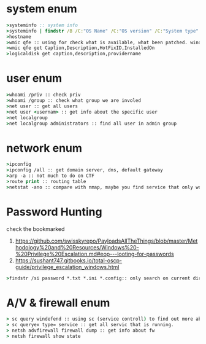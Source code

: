 # system enum
```cmd
>systeminfo :: system info
>systeminfo | findstr /B /C:"OS Name" /C:"OS version" /C:"System type"
>hostname
>wmic qfe :: using for check what is available, what been patched. windows management instrumentation, C = commandline.
>wmic qfe get Caption,Description,HotFixID,InstalledOn
>logicaldisk get caption,description,providername
```

# user enum
```cmd
>whoami /priv :: check priv
>whoami /group :: check what group we are involed
>net user :: get all users
>net user <usernam> :: get info about the specific user
>net localgroup
>net localgroup administrators :: find all user in admin group
```

# network enum
```cmd
>ipconfig
>ipconfig /all :: get domain server, dns, default gateway
>arp -a :: not much to do on CTF
>route print :: routing table
>netstat -ano :: compare with nmap, maybe you find service that only works inside network
```

# Password Hunting
check the bookmarked
1. https://github.com/swisskyrepo/PayloadsAllTheThings/blob/master/Methodology%20and%20Resources/Windows%20-%20Privilege%20Escalation.md#eop---looting-for-passwords
2. https://sushant747.gitbooks.io/total-oscp-guide/privilege_escalation_windows.html 
```cmd
>findstr /si password *.txt *.ini *.config:: only search on current directory
```
# A/V & firewall enum
```cmd
> sc query windefend :: using sc (service controll) to find out more aboute a specific service.
> sc queryex type= service :: get all servic that is running.
> netsh advfirewall firewall dump :: get info about fw
> netsh firewall show state
```